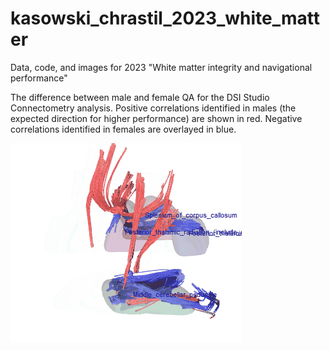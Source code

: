 # kasowski_chrastil_2023_white_matter
Data, code, and images for 2023 "White matter integrity and navigational performance"

The difference between male and female QA for the DSI Studio Connectometry analysis. 
Positive correlations identified in males (the expected direction for higher performance) are shown in red.
Negative correlations identified in females are overlayed in blue. 

![malesVsFemalesQA](https://github.com/NeuroscienceScripts/kasowski_chrastil_2023_white_matter/blob/main/Images/MaleVsFemaleQA.gif)
